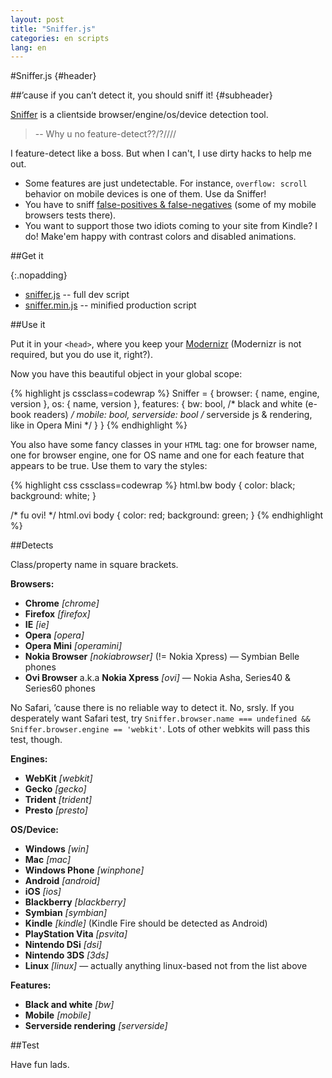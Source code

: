 ```yaml
---
layout: post
title: "Sniffer.js"
categories: en scripts
lang: en
---
```


#Sniffer.js {#header}

##&rsquo;cause if you can&rsquo;t detect it, you should sniff it! {#subheader}

[Sniffer](https://github.com/wilddeer/Sniffer) is a clientside browser/engine/os/device detection tool.

> -- Why u no feature-detect??/?////

I feature-detect like a boss. But when I can't, I use dirty hacks to help me out.

- Some features are just undetectable. For instance, `overflow: scroll` behavior on mobile devices is one of them. Use da Sniffer!
- You have to sniff [false-positives & false-negatives](https://docs.google.com/spreadsheet/ccc?key=0AjA1cIs8C8MGdFdyQ0lMQnhMbHJEeVZpMW9XejhzU2c&usp=sharing) (some of my mobile browsers tests there).
- You want to support those two idiots coming to your site from Kindle? I do! Make'em happy with contrast colors and disabled animations.

##Get it

{:.nopadding}
- <a href="https://raw.github.com/wilddeer/Sniffer/master/sniffer.js" class="iconlink"><i class="icon-cloud-download"> </i><span>sniffer.js</span></a> -- full dev script
- <a href="https://raw.github.com/wilddeer/Sniffer/master/sniffer.min.js" class="iconlink"><i class="icon-cloud-download"> </i><span>sniffer.min.js</span></a> -- minified production script

##Use it

Put it in your `<head>`, where you keep your [Modernizr](http://modernizr.com) (Modernizr is not required, but you do use it, right?).

Now you have this beautiful object in your global scope:

{% highlight js cssclass=codewrap %}
Sniffer = {
  browser: {
    name,
    engine,
    version
  },
  os: {
    name,
    version
  },
  features: {
    bw: bool, /* black and white (e-book readers) */
    mobile: bool,
    serverside: bool /* serverside js & rendering, like in Opera Mini */
  }
}
{% endhighlight %}
  
You also have some fancy classes in your `HTML` tag: one for browser name, one for browser engine, one for OS name and one for each feature that appears to be true. Use them to vary the styles:

{% highlight css cssclass=codewrap %}
html.bw body {
  color: black;
  background: white;
}

/* fu ovi! */
html.ovi body {
  color: red;
  background: green;
}
{% endhighlight %}

##Detects

Class/property name in square brackets.

**Browsers:**

- **Chrome** *[chrome]*
- **Firefox** *[firefox]*
- **IE** *[ie]*
- **Opera** *[opera]*
- **Opera Mini** *[operamini]*
- **Nokia Browser** *\[nokiabrowser\]* (!= Nokia Xpress) — Symbian Belle phones
- **Ovi Browser** a.k.a **Nokia Xpress** *[ovi]* — Nokia Asha, Series40 & Series60 phones

No Safari, &rsquo;cause there is no reliable way to detect it. No, srsly. If you desperately want Safari test, try `Sniffer.browser.name === undefined && Sniffer.browser.engine == 'webkit'`. Lots of other webkits will pass this test, though.

**Engines:**

- **WebKit** *[webkit]*
- **Gecko** *[gecko]*
- **Trident** *[trident]*
- **Presto** *[presto]*

**OS/Device:**

- **Windows** *[win]*
- **Mac** *[mac]*
- **Windows Phone** *[winphone]*
- **Android** *[android]*
- **iOS** *[ios]*
- **Blackberry** *[blackberry]*
- **Symbian** *[symbian]*
- **Kindle** *\[kindle\]* (Kindle Fire should be detected as Android)
- **PlayStation Vita** *[psvita]*
- **Nintendo DSi** *[dsi]*
- **Nintendo 3DS** *[3ds]*
- **Linux** *[linux]* — actually anything linux-based not from the list above

**Features:**

- **Black and white** *[bw]*
- **Mobile** *[mobile]*
- **Serverside rendering** *[serverside]*

##Test

<div id="test_console"></div>

<script>
	dzDelayed.push(function() {
		testConsole.log('<b>Sniffer.os.name</b><br>'+Sniffer.os.name);
		testConsole.log('<b>Sniffer.os.version</b><br>'+Sniffer.os.version);
		testConsole.log('<b>Sniffer.browser.name</b><br>'+Sniffer.browser.name);
		testConsole.log('<b>Sniffer.browser.engine</b><br>'+Sniffer.browser.engine);
		testConsole.log('<b>Sniffer.browser.version</b><br>'+Sniffer.browser.version);

		for (var prop in Sniffer.features) {
			testConsole.log('<b>Sniffer.features.'+prop+':</b><br>'+Sniffer.features[prop]);
		}
	});
</script>

Have fun lads.